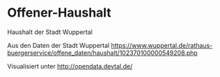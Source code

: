 Offener-Haushalt
================

Haushalt der Stadt Wuppertal

Aus den Daten der Stadt Wuppertal https://www.wuppertal.de/rathaus-buergerservice/offene_daten/haushalt/102370100000549208.php

Visualisiert unter http://opendata.devtal.de/
